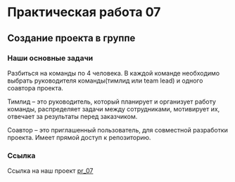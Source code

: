 # Практическая работа 07

## Создание проекта в группе

### Наши основные задачи
Разбиться на команды по 4 человека. В каждой команде необходимо выбрать руководителя команды(тимлид или team lead) и одного соавтора проекта. 

Тимлид – это руководитель, который планирует и организует работу команды, распределяет задачи между сотрудниками, мотивирует их, отвечает за результаты перед заказчиком.

Соавтор – это приглашенный пользователь, для совместной разработки проекта. Имеет прямой доступ к репозиторию.

### Ссылка
Ссылка на наш проект [pr_07](https://github.com/elenabryu/pr7.git)
